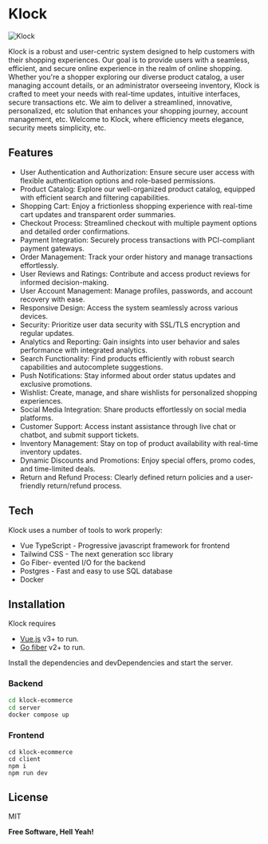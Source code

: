 # Klock

![Klock](https://res.cloudinary.com/delaricch/image/upload/v1701608114/klock-ecommerce/logo/klock-logo_bebtlj.jpg)


Klock is a robust and user-centric system designed to help customers with their shopping experiences. Our goal is to provide users with a seamless, efficient, and secure online experience in the realm of online shopping. Whether you're a shopper exploring our diverse product catalog, a user managing account details, or an administrator overseeing inventory, Klock is crafted to meet your needs with real-time updates, intuitive interfaces, secure transactions etc. We aim to deliver a streamlined, innovative, personalized, etc solution that enhances your shopping journey, account management, etc. Welcome to Klock, where efficiency meets elegance, security meets simplicity, etc.

## Features

- User Authentication and Authorization: Ensure secure user access with flexible authentication options and role-based permissions.
- Product Catalog: Explore our well-organized product catalog, equipped with efficient search and filtering capabilities.
- Shopping Cart: Enjoy a frictionless shopping experience with real-time cart updates and transparent order summaries.
- Checkout Process: Streamlined checkout with multiple payment options and detailed order confirmations.
- Payment Integration: Securely process transactions with PCI-compliant payment gateways.
- Order Management: Track your order history and manage transactions effortlessly.
- User Reviews and Ratings: Contribute and access product reviews for informed decision-making.
- User Account Management: Manage profiles, passwords, and account recovery with ease.
- Responsive Design: Access the system seamlessly across various devices.
- Security: Prioritize user data security with SSL/TLS encryption and regular updates.
- Analytics and Reporting: Gain insights into user behavior and sales performance with integrated analytics.
- Search Functionality: Find products efficiently with robust search capabilities and autocomplete suggestions.
- Push Notifications: Stay informed about order status updates and exclusive promotions.
- Wishlist: Create, manage, and share wishlists for personalized shopping experiences.
- Social Media Integration: Share products effortlessly on social media platforms.
- Customer Support: Access instant assistance through live chat or chatbot, and submit support tickets.
- Inventory Management: Stay on top of product availability with real-time inventory updates.
- Dynamic Discounts and Promotions: Enjoy special offers, promo codes, and time-limited deals.
- Return and Refund Process: Clearly defined return policies and a user-friendly return/refund process.

## Tech

Klock uses a number of tools to work properly:

- Vue TypeScript - Progressive javascript framework for frontend
- Tailwind CSS - The next generation scc library
- Go Fiber- evented I/O for the backend
- Postgres - Fast and easy to use SQL database
- Docker

## Installation

Klock requires 
- [Vue.js](https://vuejs.org/) v3+ to run.
- [Go fiber](https://gofiber.io/) v2+ to run.

Install the dependencies and devDependencies and start the server.

### Backend

```sh
cd klock-ecommerce
cd server
docker compose up
```
### Frontend 
```
cd klock-ecommerce
cd client
npm i
npm run dev
```

## License

MIT

**Free Software, Hell Yeah!**
